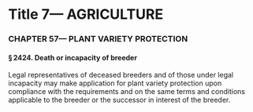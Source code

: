 
# Title 7— AGRICULTURE
### CHAPTER 57— PLANT VARIETY PROTECTION
#### § 2424. Death or incapacity of breeder

Legal representatives of deceased breeders and of those under legal incapacity may make application for plant variety protection upon compliance with the requirements and on the same terms and conditions applicable to the breeder or the successor in interest of the breeder.
